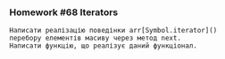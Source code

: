 ### Homework #68  Iterators 
    Написати реалізацію поведінки arr[Symbol.iterator]() 
    перебору елементів масиву через метод next. 
    Написати функцію, що реалізує даний функціонал.